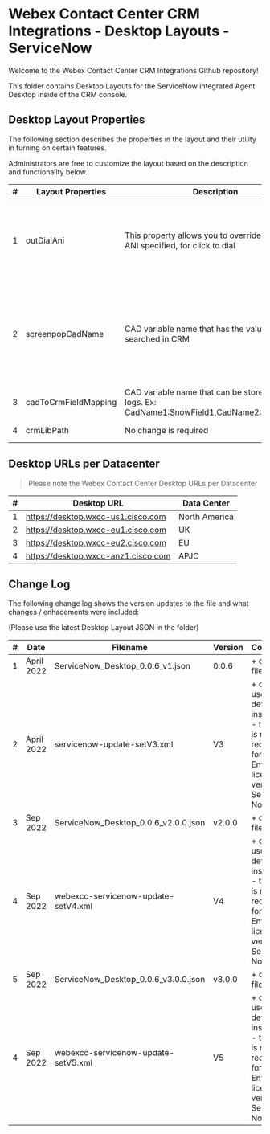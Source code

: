 # Webex Contact Center CRM Integrations - Desktop Layouts - ServiceNow

Welcome to the Webex Contact Center CRM Integrations Github repository!

This folder contains Desktop Layouts for the ServiceNow integrated Agent Desktop inside of the CRM console.

## Desktop Layout Properties

The following section describes the properties in the layout and their utility in turning on certain features.

Administrators are free to customize the layout based on the description and functionality below.

| #   | Layout Properties                       | Description                                                                       | Functionality                                                                                                                                                                                                                |
| --- | --------------------------------------- | --------------------------------------------------------------------------------- | ---------------------------------------------------------------------------------------------------------------------------------------------------------------------------------------------------------------------------- |
| 1   | outDialAni                              | This property allows you to override the Outdial ANI specified, for click to dial | Optional field. The default Outdial ANI set on the tenant or Agent Profile will be used.                                                                                                                                     |
| 2   | screenpopCadName           | CAD variable name that has the value to be searched in CRM                        | Mandatory field for advanced search. If no value is provided, screenpop will be based on ANI search.                                                                                                                         |
| 3   | cadToCrmFieldMapping             | CAD variable name that can be stored in CRM logs. Ex: CadName1:SnowField1,CadName2:SnowField2   | Optional field.                                                                                                                                                                                         |
| 4   | crmLibPath                          | No change is required                                                        | Mandatory field. |

## Desktop URLs per Datacenter

> Please note the Webex Contact Center Desktop URLs per Datacenter

| #   | Desktop URL                         | Data Center   |
| --- | ----------------------------------- | ------------- |
| 1   | https://desktop.wxcc-us1.cisco.com  | North America |
| 2   | https://desktop.wxcc-eu1.cisco.com  | UK            |
| 3   | https://desktop.wxcc-eu2.cisco.com  | EU            |
| 4   | https://desktop.wxcc-anz1.cisco.com | APJC          |

## Change Log

The following change log shows the version updates to the file and what changes / enhacements were included:

(Please use the latest Desktop Layout JSON in the folder)

| #   | Date       | Filename                         | Version | Comments                                                                                                 |
| --- | ---------- | -------------------------------- | ------- | -------------------------------------------------------------------------------------------------------- |
| 1   | April 2022 | ServiceNow_Desktop_0.0.6_v1.json | 0.0.6   | + complete file                                                                                          |
| 2   | April 2022 | servicenow-update-setV3.xml      | V3      | + only used on dev instances - this file is not required for Enterprise licensed versions of Service Now |
| 3   | Sep 2022 | ServiceNow_Desktop_0.0.6_v2.0.0.json |v2.0.0   | + complete file                                                                                          |
| 4   | Sep 2022 |  webexcc-servicenow-update-setV4.xml | V4      | + only used on dev instances - this file is not required for Enterprise licensed versions of Service Now |
| 5   | Sep 2022 | ServiceNow_Desktop_0.0.6_v3.0.0.json |v3.0.0   | + complete file                                                                                          |
| 4   | Sep 2022 |  webexcc-servicenow-update-setV5.xml | V5      | + only used on dev instances - this file is not required for Enterprise licensed versions of Service Now |

